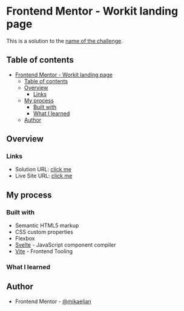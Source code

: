 # Frontend Mentor - Workit landing page

This is a solution to the [name of the challenge](https://www.frontendmentor.io/challenges/workit-landing-page-2fYnyle5lu/hub).

## Table of contents

- [Frontend Mentor - Workit landing page](#frontend-mentor---workit-landing-page)
  - [Table of contents](#table-of-contents)
  - [Overview](#overview)
    - [Links](#links)
  - [My process](#my-process)
    - [Built with](#built-with)
    - [What I learned](#what-i-learned)
  - [Author](#author)

## Overview

### Links

- Solution URL: [click me](https://github.com/mikaeljan/frontend-mentor-projects/tree/workit-landing)
- Live Site URL: [click me](https://workit-landing--remarkable-centaur-6546e9.netlify.app/)

## My process

### Built with

- Semantic HTML5 markup
- CSS custom properties
- Flexbox
- [Svelte](https://svelte.dev/) - JavaScript component compiler
- [Vite](https://vitejs.dev/) - Frontend Tooling

### What I learned



## Author

- Frontend Mentor - [@mikaeljan](https://www.frontendmentor.io/profile/mikaeljan)
